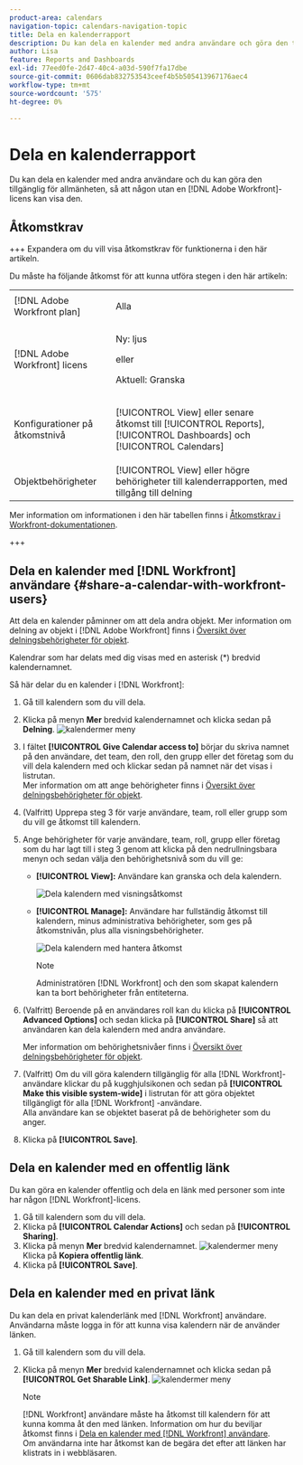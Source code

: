 ```yaml
---
product-area: calendars
navigation-topic: calendars-navigation-topic
title: Dela en kalenderrapport
description: Du kan dela en kalender med andra användare och göra den tillgänglig för allmänheten, så att någon utan en [!DNL Adobe Workfront] licens kan visa den.
author: Lisa
feature: Reports and Dashboards
exl-id: 77eed0fe-2d47-40c4-a03d-590f7fa17dbe
source-git-commit: 0606dab832753543ceef4b5b505413967176aec4
workflow-type: tm+mt
source-wordcount: '575'
ht-degree: 0%

---
```


# Dela en kalenderrapport


Du kan dela en kalender med andra användare och du kan göra den tillgänglig för allmänheten, så att någon utan en [!DNL Adobe Workfront]-licens kan visa den.

## Åtkomstkrav

+++ Expandera om du vill visa åtkomstkrav för funktionerna i den här artikeln.

Du måste ha följande åtkomst för att kunna utföra stegen i den här artikeln:

<table style="table-layout:auto"> 
 <col> 
 </col> 
 <col> 
 </col> 
 <tbody> 
  <tr> 
   <td role="rowheader">[!DNL Adobe Workfront plan]</td> 
   <td> <p>Alla</p> </td> 
  </tr> 
  <tr> 
   <td role="rowheader">[!DNL Adobe Workfront] licens</td> 
   <td><p>Ny: ljus</p>
       <p>eller</p>
       <p>Aktuell: Granska</p></td> 
  </tr> 
  <tr> 
   <td role="rowheader">Konfigurationer på åtkomstnivå</td> 
   <td> <p>[!UICONTROL View] eller senare åtkomst till [!UICONTROL Reports], [!UICONTROL Dashboards] och [!UICONTROL Calendars]</p></td> 
  </tr> 
  <tr> 
   <td role="rowheader">Objektbehörigheter</td> 
   <td>[!UICONTROL View] eller högre behörigheter till kalenderrapporten, med tillgång till delning</td> 
  </tr> 
 </tbody> 
</table>

Mer information om informationen i den här tabellen finns i [Åtkomstkrav i Workfront-dokumentationen](/help/quicksilver/administration-and-setup/add-users/access-levels-and-object-permissions/access-level-requirements-in-documentation.md).

+++

## Dela en kalender med [!DNL Workfront] användare {#share-a-calendar-with-workfront-users}

Att dela en kalender påminner om att dela andra objekt. Mer information om delning av objekt i [!DNL Adobe Workfront] finns i [Översikt över delningsbehörigheter för objekt](../../../workfront-basics/grant-and-request-access-to-objects/sharing-permissions-on-objects-overview.md).

Kalendrar som har delats med dig visas med en asterisk (&#42;) bredvid kalendernamnet.

Så här delar du en kalender i [!DNL Workfront]:

1. Gå till kalendern som du vill dela.
1. Klicka på menyn **Mer** bredvid kalendernamnet och klicka sedan på **Delning**.
   ![kalendermer meny](assets/more-menu-calendar.png)
1. I fältet **[!UICONTROL Give Calendar access to]** börjar du skriva namnet på den användare, det team, den roll, den grupp eller det företag som du vill dela kalendern med och klickar sedan på namnet när det visas i listrutan.\
   Mer information om att ange behörigheter finns i [Översikt över delningsbehörigheter för objekt](../../../workfront-basics/grant-and-request-access-to-objects/sharing-permissions-on-objects-overview.md).

1. (Valfritt) Upprepa steg 3 för varje användare, team, roll eller grupp som du vill ge åtkomst till kalendern.
1. Ange behörigheter för varje användare, team, roll, grupp eller företag som du har lagt till i steg 3 genom att klicka på den nedrullningsbara menyn och sedan välja den behörighetsnivå som du vill ge:

   * **[!UICONTROL View]:** Användare kan granska och dela kalendern.

     ![Dela kalendern med visningsåtkomst](assets/view-calendar.png)

   * **[!UICONTROL Manage]:** Användare har fullständig åtkomst till kalendern, minus administrativa behörigheter, som ges på åtkomstnivån, plus alla visningsbehörigheter.

     ![Dela kalendern med hantera åtkomst](assets/manage-calendar.png)

     >[!NOTE]
     >
     >Administratören [!DNL Workfront] och den som skapat kalendern kan ta bort behörigheter från entiteterna.

1. (Valfritt) Beroende på en användares roll kan du klicka på **[!UICONTROL Advanced Options]** och sedan klicka på &#x200B; **[!UICONTROL Share]** så att användaren kan dela kalendern med andra användare.

   Mer information om behörighetsnivåer finns i [Översikt över delningsbehörigheter för objekt](../../../workfront-basics/grant-and-request-access-to-objects/sharing-permissions-on-objects-overview.md).

1. (Valfritt) Om du vill göra kalendern tillgänglig för alla [!DNL Workfront]-användare klickar du på kugghjulsikonen och sedan på **[!UICONTROL Make this visible system-wide]** i listrutan för att göra objektet tillgängligt för alla [!DNL Workfront] -användare.\
   Alla användare kan se objektet baserat på de behörigheter som du anger.

1. Klicka på **[!UICONTROL Save]**.

## Dela en kalender med en offentlig länk

Du kan göra en kalender offentlig och dela en länk med personer som inte har någon [!DNL Workfront]-licens.

1. Gå till kalendern som du vill dela.
1. Klicka på **[!UICONTROL Calendar Actions]** och sedan på **[!UICONTROL Sharing]**.
1. Klicka på menyn **Mer** bredvid kalendernamnet.
   ![kalendermer meny](assets/more-menu-calendar.png)
Klicka på **Kopiera offentlig länk**.
1. Klicka på **[!UICONTROL Save]**.

## Dela en kalender med en privat länk

Du kan dela en privat kalenderlänk med [!DNL Workfront] användare. Användarna måste logga in för att kunna visa kalendern när de använder länken.

1. Gå till kalendern som du vill dela.
1. Klicka på menyn **Mer** bredvid kalendernamnet och klicka sedan på **[!UICONTROL Get Sharable Link]**.
   ![kalendermer meny](assets/more-menu-calendar.png)

   >[!NOTE]
   >
   >[!DNL Workfront] användare måste ha åtkomst till kalendern för att kunna komma åt den med länken. Information om hur du beviljar åtkomst finns i [Dela en kalender med [!DNL Workfront] användare](#share-a-calendar-with-workfront-users).\
   >Om användarna inte har åtkomst kan de begära det efter att länken har klistrats in i webbläsaren.
